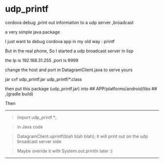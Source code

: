 # udp_printf
cordova debug ,print out information to a udp server ,broadcast

a very simple java package

I just want to debug cordova app in my old way : printf

But in the real phone, So I started a udp broadcast server in lisp 

the Ip is 192.168.31.255 ,port is 9999

change the host and port in DatagramClient.java to serve yours 

jar cvf udp_printf.jar udp_printf/*.class

then put this package (udp_printf.jar) into ## APP/platforms/android/libs ## ,(gradle build)

Then 

--------------------------------------------------------------------------
> import udp_printf.*;

> in Java code

> DatagramClient.uprintf(blah blah blah); it will print out on the udp broadcast server side

> Maybe overide it with System.out.println later :)

--------------------------------------------------------------------------




